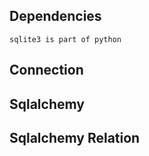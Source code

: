 ## Dependencies
    sqlite3 is part of python
    
## Connection



## Sqlalchemy
    
## Sqlalchemy Relation